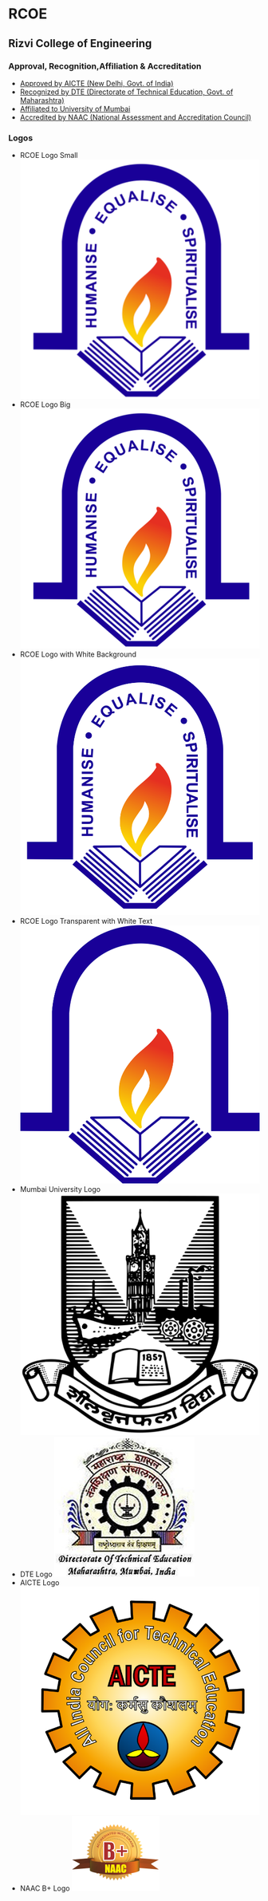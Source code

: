 # RCOE
## Rizvi College of Engineering


### Approval, Recognition,Affiliation & Accreditation
- [Approved by AICTE (New Delhi, Govt. of  India)](https://www.aicte-india.org)
- [Recognized by DTE (Directorate of Technical Education, Govt. of Maharashtra)](https://www.dtemaharashtra.gov.in/)
- [Affiliated to University of Mumbai](https://mu.ac.in/)
- [Accredited by NAAC (National Assessment and Accreditation Council)](http://www.naac.gov.in/) 

### Logos
- RCOE Logo Small
![RCOE Logo Small](/assets/rcoe-logo-small-transparent.png)
- RCOE Logo Big
![RCOE Logo Big](/assets/rcoe-logo-big-transparent.png)
- RCOE Logo with White Background
![RCOE Logo with White Background](/assets/rcoe-logo-white-bg.png)
- RCOE Logo Transparent with White Text
![RCOE Logo Transparent with White Text](/assets/rcoe-logo-white.png)
- Mumbai University Logo
![Mumbai University Logo](/assets/mu.png)
- DTE Logo
![DTE Logo](/assets/DTE.png)
- AICTE Logo
![AICTE Logo](/assets/aicte.png)
- NAAC B+ Logo
![AICTE Logo](/assets/naac-b-plus.png)
